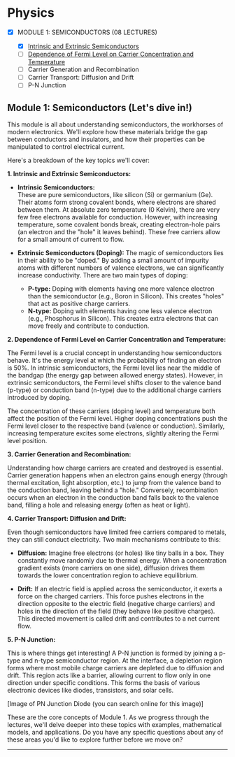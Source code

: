 # Physics

- [x] MODULE 1: SEMICONDUCTORS (08 LECTURES)

  - [x] [Intrinsic and Extrinsic Semiconductors](https://youtu.be/CXFtbpYaBXw?si=xIT6yt19uXmSPrmB)
  - [ ] [Dependence of Fermi Level on Carrier Concentration and Temperature](https://youtu.be/6ShYjai83bA?si=SFT1wK6L7CLaHS8L)
  - [ ] Carrier Generation and Recombination
  - [ ] Carrier Transport: Diffusion and Drift
  - [ ] P-N Junction
        
## Module 1: Semiconductors (Let's dive in!)

This module is all about understanding semiconductors, the workhorses of modern electronics. We'll explore how these materials bridge the gap between conductors and insulators, and how their properties can be manipulated to control electrical current.

Here's a breakdown of the key topics we'll cover:

**1. Intrinsic and Extrinsic Semiconductors:**

* **Intrinsic Semiconductors:**  
These are pure semiconductors, like silicon (Si) or germanium (Ge). Their atoms form strong covalent bonds, where electrons are shared between them. At absolute zero temperature (0 Kelvin), there are very few free electrons available for conduction. However, with increasing temperature, some covalent bonds break, creating electron-hole pairs (an electron and the "hole" it leaves behind). These free carriers allow for a small amount of current to flow.

* **Extrinsic Semiconductors (Doping):** 
The magic of semiconductors lies in their ability to be "doped." By adding a small amount of impurity atoms with different numbers of valence electrons, we can significantly increase conductivity. There are two main types of doping:

    * **P-type:** Doping with elements having one more valence electron than the semiconductor (e.g., Boron in Silicon). This creates "holes" that act as positive charge carriers.
    * **N-type:** Doping with elements having one less valence electron (e.g., Phosphorus in Silicon). This creates extra electrons that can move freely and contribute to conduction.



**2. Dependence of Fermi Level on Carrier Concentration and Temperature:**

The Fermi level is a crucial concept in understanding how semiconductors behave. It's the energy level at which the probability of finding an electron is 50%. In intrinsic semiconductors, the Fermi level lies near the middle of the bandgap (the energy gap between allowed energy states). However, in extrinsic semiconductors, the Fermi level shifts closer to the valence band (p-type) or conduction band (n-type) due to the additional charge carriers introduced by doping.

The concentration of these carriers (doping level) and temperature both affect the position of the Fermi level. Higher doping concentrations push the Fermi level closer to the respective band (valence or conduction). Similarly, increasing temperature excites some electrons, slightly altering the Fermi level position.



**3. Carrier Generation and Recombination:**

Understanding how charge carriers are created and destroyed is essential. Carrier generation happens when an electron gains enough energy (through thermal excitation, light absorption, etc.) to jump from the valence band to the conduction band, leaving behind a "hole." Conversely, recombination occurs when an electron in the conduction band falls back to the valence band, filling a hole and releasing energy (often as heat or light).

**4. Carrier Transport: Diffusion and Drift:**

Even though semiconductors have limited free carriers compared to metals, they can still conduct electricity. Two main mechanisms contribute to this:

* **Diffusion:**  Imagine free electrons (or holes) like tiny balls in a box. They constantly move randomly due to thermal energy. When a concentration gradient exists (more carriers on one side), diffusion drives them towards the lower concentration region to achieve equilibrium.

* **Drift:**  If an electric field is applied across the semiconductor, it exerts a force on the charged carriers. This force pushes electrons in the direction opposite to the electric field (negative charge carriers) and holes in the direction of the field (they behave like positive charges). This directed movement is called drift and contributes to a net current flow.

**5. P-N Junction:**

This is where things get interesting! A P-N junction is formed by joining a p-type and n-type semiconductor region. At the interface, a depletion region forms where most mobile charge carriers are depleted due to diffusion and drift. This region acts like a barrier, allowing current to flow only in one direction under specific conditions. This forms the basis of various electronic devices like diodes, transistors, and solar cells.

[Image of PN Junction Diode (you can search online for this image)]

These are the core concepts of Module 1. As we progress through the lectures, we'll delve deeper into these topics with examples, mathematical models, and applications. Do you have any specific questions about any of these areas you'd like to explore further before we move on? 

---


